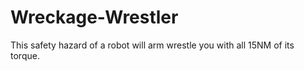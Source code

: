 # Wreckage-Wrestler
This safety hazard of a robot will arm wrestle you with all 15NM of its torque.
